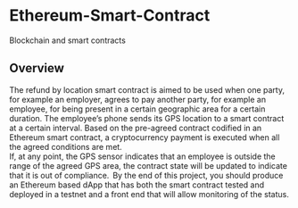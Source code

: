 # Ethereum-Smart-Contract
Blockchain and smart contracts
## Overview

The refund by location smart contract is aimed to be used when one party, for example an employer, agrees to pay another party, for example an employee, for being present in a certain geographic area for a certain duration. The employee’s phone sends its GPS location to a smart contract at a certain interval. Based on the pre-agreed contract codified in an Ethereum smart contract, a cryptocurrency payment is executed when all the agreed conditions are met.  
If, at any point, the GPS sensor indicates that an employee is outside the range of the agreed GPS area, the contract state will be updated to indicate that it is out of compliance.  
By the end of this project, you should produce an Ethereum based dApp that has both the smart contract tested and deployed in a testnet and a front end that will allow monitoring of the status.
